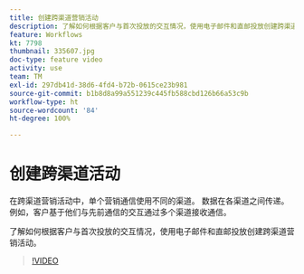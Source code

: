 ```yaml
---
title: 创建跨渠道营销活动
description: 了解如何根据客户与首次投放的交互情况，使用电子邮件和直邮投放创建跨渠道营销活动。
feature: Workflows
kt: 7798
thumbnail: 335607.jpg
doc-type: feature video
activity: use
team: TM
exl-id: 297db41d-38d6-4fd4-b72b-0615ce23b981
source-git-commit: b1b8d8a99a551239c445fb588cbd126b66a53c9b
workflow-type: ht
source-wordcount: '84'
ht-degree: 100%

---
```


# 创建跨渠道活动

在跨渠道营销活动中，单个营销通信使用不同的渠道。 数据在各渠道之间传递。 例如，客户基于他们与先前通信的交互通过多个渠道接收通信。

了解如何根据客户与首次投放的交互情况，使用电子邮件和直邮投放创建跨渠道营销活动。

>[!VIDEO](https://video.tv.adobe.com/v/335607?quality=12&learn=on)
